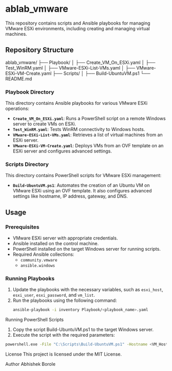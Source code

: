 # ablab_vmware

This repository contains scripts and Ansible playbooks for managing VMware ESXi environments, including creating and managing virtual machines.

## Repository Structure
ablab_vmware/ ├── Playbook/ │ ├── Create_VM_On_ESXi.yaml │ ├── Test_WinRM.yaml │ ├── VMware-ESXi-List-VMs.yaml │ ├── VMware-ESXi-VM-Create.yaml ├── Scripts/ │ ├── Build-UbuntuVM.ps1 └── README.md

### Playbook Directory

This directory contains Ansible playbooks for various VMware ESXi operations:

- **`Create_VM_On_ESXi.yaml`**: Runs a PowerShell script on a remote Windows server to create VMs on ESXi.
- **`Test_WinRM.yaml`**: Tests WinRM connectivity to Windows hosts.
- **`VMware-ESXi-List-VMs.yaml`**: Retrieves a list of virtual machines from an ESXi server.
- **`VMware-ESXi-VM-Create.yaml`**: Deploys VMs from an OVF template on an ESXi server and configures advanced settings.

### Scripts Directory

This directory contains PowerShell scripts for VMware ESXi management:

- **`Build-UbuntuVM.ps1`**: Automates the creation of an Ubuntu VM on VMware ESXi using an OVF template. It also configures advanced settings like hostname, IP address, gateway, and DNS.

## Usage

### Prerequisites

- VMware ESXi server with appropriate credentials.
- Ansible installed on the control machine.
- PowerShell installed on the target Windows server for running scripts.
- Required Ansible collections:
  - `community.vmware`
  - `ansible.windows`

### Running Playbooks

1. Update the playbooks with the necessary variables, such as `esxi_host`, `esxi_user`, `esxi_password`, and `vm_list`.
2. Run the playbooks using the following command:
   ```bash
   ansible-playbook -i inventory Playbook/<playbook_name>.yaml
   ```

Running PowerShell Scripts
1. Copy the script Build-UbuntuVM.ps1 to the target Windows server.
2. Execute the script with the required parameters:
```bash
powershell.exe -File "C:\Scripts\Build-UbuntuVM.ps1" -Hostname <VM_Hostname> -IPAddress <VM_IPAddress>
```
License
This project is licensed under the MIT License.

Author
Abhishek Borole